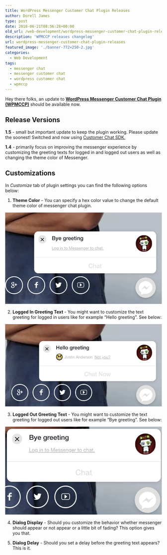 ```yaml
---
title: WordPress Messenger Customer Chat Plugin Releases
author: Dorell James
type: post
date: 2018-06-21T08:56:28+00:00
old_url: /web-development/wordpress-messenger-customer-chat-plugin-releases/
description: 'WPMCCP releases changelog'
url: wordpress-messenger-customer-chat-plugin-releases
featured_image: './banner-772×250-2.jpg'
categories:
  - Web Development
tags:
  - messenger chat
  - messenger customer chat
  - wordpress customer chat
  - wpmccp
---
```


Hey there folks, an update to **<a href="https://wordpress.org/plugins/wp-messenger-customer-chat/" target="_blank" rel="noopener">WordPress Messenger Customer Chat Plugin (WPMCCP)</a>** should be available now.

## Release Versions

**1.5** - small but important update to keep the plugin working. Please update the soonest! Switched and now using [Customer Chat SDK.][1]

**1.4** - primarily focus on improving the messenger experience by customizing the greeting texts for logged in and logged out users as well as changing the theme color of Messenger.

## Customizations

In _Customize_ tab of plugin settings you can find the following options below:

1. **Theme Color** - You can specify a hex color value to change the default theme color of messenger chat plugin.

![Bye Greeting Image](./bye-greeting.png)

2. **Logged In Greeting Text** - You might want to customize the text greeting for logged in users like for example &#8220;Hello greeting&#8221;. See below:

![Hello Greeting Image](./hello-greeting.png)

3. **Logged Out Greeting Text** - You might want to customize the text greeting for logged out users like for example &#8220;Bye greeting&#8221;. See below:

![Hello Greeting e1529566695583 Image](./bye-greeting-e1529566695583.png)

4. **Dialog Display** - Should you customize the behavior whether messenger should appear or not appear or a little bit of fading? This option gives you that.

5. **Dialog Delay** - Should you set a delay before the greeting text appears? This is it.

[1]: https://developers.facebook.com/docs/messenger-platform/discovery/customer-chat-plugin/sdk
